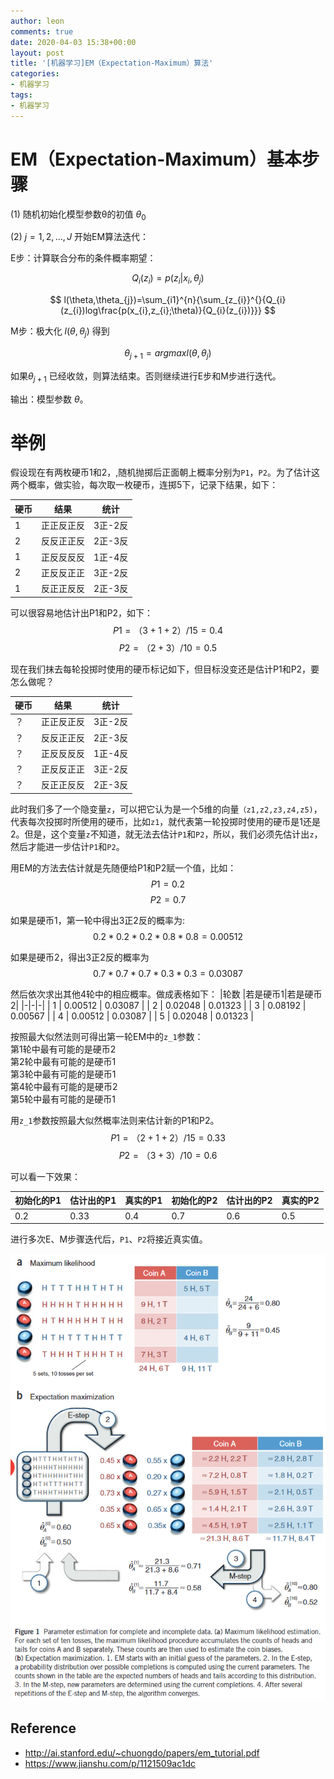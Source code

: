 ```yaml
---
author: leon
comments: true
date: 2020-04-03 15:38+00:00
layout: post
title: '[机器学习]EM（Expectation-Maximum）算法'
categories:
- 机器学习
tags:
- 机器学习
---
```



# EM（Expectation-Maximum）基本步骤

(1) 随机初始化模型参数θ的初值 $\theta_{0}$

(2) $j=1,2,...,J$ 开始EM算法迭代：

E步：计算联合分布的条件概率期望：

$$Q_{i}(z_{i})=p(z_{i}|x_{i},\theta_{j})$$

$$
l(\theta,\theta_{j})=\sum_{i1}^{n}{\sum_{z_{i}}^{}{Q_{i}(z_{i})log\frac{p(x_{i},z_{i};\theta)}{Q_{i}(z_{i})}}}
$$

    
M步：极大化 $l(\theta,\theta_{j})$ 得到

$$
\theta_{j+1}=argmaxl(\theta,\theta_{j})
$$

如果$\theta_{j+1}$ 已经收敛，则算法结束。否则继续进行E步和M步进行迭代。

输出：模型参数 $θ$。

# 举例

假设现在有两枚硬币1和2，,随机抛掷后正面朝上概率分别为`P1`，`P2`。为了估计这两个概率，做实验，每次取一枚硬币，连掷5下，记录下结果，如下：

|硬币|结果|统计|
|-|-|-|
| 1 | 正正反正反 | 3正-2反 |
| 2 | 反反正正反 | 2正-3反 |
| 1 | 正反反反反 | 1正-4反 |
| 2 | 正反反正正 | 3正-2反 |
| 1 | 反正正反反 | 2正-3反 |

可以很容易地估计出P1和P2，如下：
$$
P1 = （3+1+2）/ 15 = 0.4
$$
$$
P2= （2+3）/10 = 0.5
$$

现在我们抹去每轮投掷时使用的硬币标记如下，但目标没变还是估计P1和P2，要怎么做呢？

|硬币|结果|统计|
|-|-|-|
| ？ | 正正反正反 | 3正-2反 |
| ？ | 反反正正反 | 2正-3反 |
| ？ | 正反反反反 | 1正-4反 |
| ？ | 正反反正正 | 3正-2反 |
| ？ | 反正正反反 | 2正-3反 |

此时我们多了一个隐变量`z`，可以把它认为是一个5维的向量`（z1,z2,z3,z4,z5)`，代表每次投掷时所使用的硬币，比如`z1`，就代表第一轮投掷时使用的硬币是1还是2。但是，这个变量`z`不知道，就无法去估计`P1`和`P2`，所以，我们必须先估计出`z`，然后才能进一步估计`P1`和`P2`。

用EM的方法去估计就是先随便给P1和P2赋一个值，比如：
$$
P1 = 0.2
$$
$$
P2 = 0.7
$$

如果是硬币1，第一轮中得出3正2反的概率为:
$$0.2*0.2*0.2*0.8*0.8 = 0.00512$$

如果是硬币2，得出3正2反的概率为
$$0.7*0.7*0.7*0.3*0.3=0.03087$$

然后依次求出其他4轮中的相应概率。做成表格如下：
|轮数 |若是硬币1|若是硬币2|
|-|-|-|
| 1 | 0.00512 | 0.03087 |
| 2 | 0.02048 | 0.01323 |
| 3 | 0.08192 | 0.00567 |
| 4 | 0.00512 | 0.03087 |
| 5 | 0.02048 | 0.01323 |

按照最大似然法则可得出第一轮EM中的`z_1`参数：  
第1轮中最有可能的是硬币2  
第2轮中最有可能的是硬币1  
第3轮中最有可能的是硬币1  
第4轮中最有可能的是硬币2  
第5轮中最有可能的是硬币1  

用`z_1`参数按照最大似然概率法则来估计新的P1和P2。
$$
P1 = （2+1+2）/15 = 0.33
$$
$$
P2=（3+3）/10 = 0.6
$$

可以看一下效果：

|初始化的P1|估计出的P1|真实的P1|初始化的P2|估计出的P2|真实的P2|
|-|-|-|-|-|-|
|0.2|0.33|0.4|0.7|0.6|0.5|

进行多次E、M步骤迭代后，`P1`、`P2`将接近真实值。

![EM](/images/EM-tutorial.PNG)

## Reference
- http://ai.stanford.edu/~chuongdo/papers/em_tutorial.pdf
- https://www.jianshu.com/p/1121509ac1dc